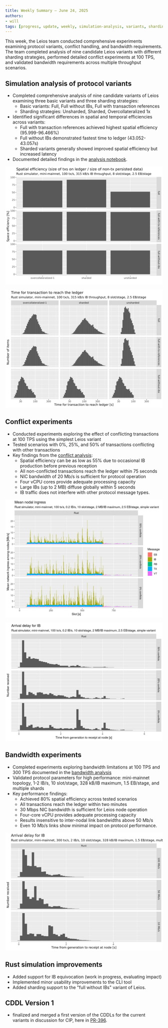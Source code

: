 ```yaml
---
title: Weekly Summary – June 24, 2025
authors:
- will
tags: [progress, update, weekly, simulation-analysis, variants, sharding, conflict-experiments, bandwidth, spatial-efficiency, temporal-efficiency]
---
```


This week, the Leios team conducted comprehensive experiments examining protocol variants, conflict handling, and bandwidth requirements. The team completed analysis of nine candidate Leios variants with different sharding strategies, performed detailed conflict experiments at 100 TPS, and validated bandwidth requirements across multiple throughput scenarios.

## Simulation analysis of protocol variants

- Completed comprehensive analysis of nine candidate variants of Leios examining three basic variants and three sharding strategies:
  - Basic variants: Full, Full without IBs, Full with transaction references
  - Sharding strategies: Unsharded, Sharded, Overcollateralized 1x
- Identified significant differences in spatial and temporal efficiencies across variants:
  - Full with transaction references achieved highest spatial efficiency (95.999-96.466%)
  - Full without IBs demonstrated fastest time to ledger (43.052-43.057s)
  - Sharded variants generally showed improved spatial efficiency but increased latency
- Documented detailed findings in the [analysis notebook](https://github.com/input-output-hk/ouroboros-leios/blob/main/analysis/sims/2025w26/analysis-variants-sharding.ipynb).

![Spatial efficiency of nine Leios variants](https://raw.githubusercontent.com/input-output-hk/ouroboros-leios/main/analysis/sims/2025w26/plots/vars/spatial-efficiency.svg)

![Temporal efficiency of nine Leios variants](https://raw.githubusercontent.com/input-output-hk/ouroboros-leios/main/analysis/sims/2025w26/plots/vars/reach-rb-tx.svg)

## Conflict experiments

- Conducted experiments exploring the effect of conflicting transactions at 100 TPS using the simplest Leios variant
- Tested scenarios with 0%, 25%, and 50% of transactions conflicting with other transactions
- Key findings from the [conflict analysis](https://github.com/input-output-hk/ouroboros-leios/blob/main/analysis/sims/2025w26/analysis.ipynb):
  - Spatial efficiency can be as low as 55% due to occasional IB production before previous reception
  - All non-conflicted transactions reach the ledger within 75 seconds
  - NIC bandwidth of 20 Mb/s is sufficient for protocol operation
  - Four vCPU cores provide adequate processing capacity
  - Large IBs (up to 2 MB) diffuse globally within 5 seconds
  - IB traffic does not interfere with other protocol message types.

![Mean nodal network ingress at 100 TPS](https://raw.githubusercontent.com/input-output-hk/ouroboros-leios/main/analysis/sims/2025w26/plots/cxs/ingress-average-area.png)

![Diffusion of IBs at 100 TPS](https://raw.githubusercontent.com/input-output-hk/ouroboros-leios/main/analysis/sims/2025w26/plots/cxs/elapsed-IB.png)

## Bandwidth experiments

- Completed experiments exploring bandwidth limitations at 100 TPS and 300 TPS documented in the [bandwidth analysis](https://github.com/input-output-hk/ouroboros-leios/blob/main/analysis/sims/2025w25/analysis.ipynb)
- Validated protocol parameters for high performance: mini-mainnet topology, 1-2 IB/s, 10 slot/stage, 328 kB/IB maximum, 1.5 EB/stage, and multiple shards
- Key performance findings:
  - Achieved 80% spatial efficiency across tested scenarios
  - All transactions reach the ledger within two minutes
  - 30 Mbps NIC bandwidth is sufficient for Leios node operation
  - Four-core vCPU provides adequate processing capacity
  - Results insensitive to inter-nodal link bandwidths above 50 Mb/s
  - Even 10 Mb/s links show minimal impact on protocol performance.

![Diffusion of IBs at 300 TPS by link bandwidth](https://raw.githubusercontent.com/input-output-hk/ouroboros-leios/main/analysis/sims/2025w25/plots/bw-2IBps/elapsed-IB.png)

## Rust simulation improvements

- Added support for IB equivocation (work in progress, evaluating impact)
- Implemented minor usability improvements to the CLI tool
- Added sharding support to the "full without IBs" variant of Leios.


## CDDL Version 1

- finalized and merged a first version of the CDDLs for the current variants in discussion for CIP, here in [PR-396](https://github.com/input-output-hk/ouroboros-leios/pull/396/commits/c450c76ce49aae5a35a0d326de73280795e1074e).